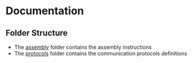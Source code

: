 # Documentation

## Folder Structure

- The [assembly](assembly/) folder contains the assembly instructions
- The [protocols](protocols/) folder contains the communication protocols definitions
